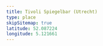 ```yaml
---
title: Tivoli Spiegelbar (Utrecht)
type: place
skipSitemap: true
latitude: 52.087224
longitude: 5.121661
---
```

